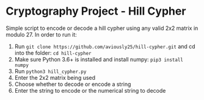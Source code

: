 # Cryptography Project - Hill Cypher
Simple script to encode or decode a hill cypher using any valid 2x2 matrix in modulo 27. In order to run it:
1. Run `git clone https://github.com/aviously25/hill-cypher.git` and cd into the folder: `cd hill-cypher`
2. Make sure Python 3.6+ is installed and install numpy: `pip3 install numpy`
3. Run `python3 hill_cypher.py`
4. Enter the 2x2 matrix being used
5. Choose whether to decode or encode a string
6. Enter the string to encode or the numerical string to decode
